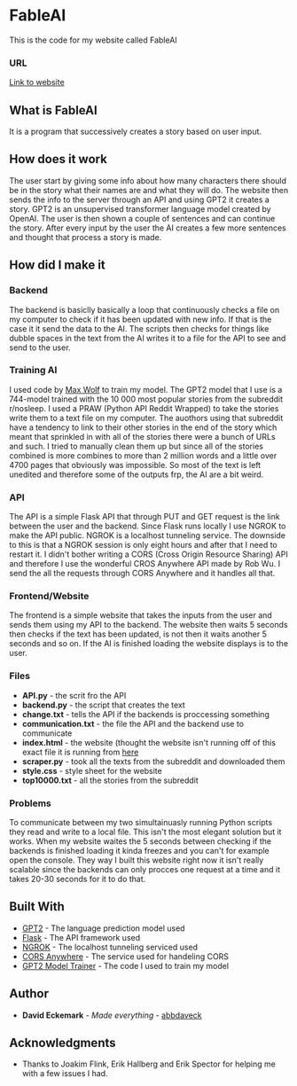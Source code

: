 # FableAI

This is the code for my website called FableAI

### URL

[Link to website](https://abbdaveck.github.io/)

## What is FableAI

It is a program that successively creates a story based on user input.


## How does it work

The user start by giving some info about how many characters there should be in the story what their names are and what they will do. The website then sends the info to the server through an API and using GPT2 it creates a story. GPT2 is an unsupervised transformer language model created by OpenAI. The user is then shown a couple of sentences and can continue the story. After every input by the user the AI creates a few more sentences and thought that process a story is made.

## How did I make it

### Backend

The backend is basiclly basically a loop that continuously checks a file on my computer to check if it has been updated with new info. If that is the case it it send the data to the AI. The scripts then checks for things like dubble spaces in the text from the AI writes it to a file for the API to see and send to the user.

### Training AI
I used code by [Max Wolf](https://minimaxir.com/2019/09/howto-gpt2/) to train my model. The GPT2 model that I use is a 744-model trained with the 10 000 most popular stories from the subreddit r/nosleep. I used a PRAW (Python API Reddit Wrapped) to take the stories write them to a text file on my computer. The auothors using that subreddit have a tendency to link to their other stories in the end of the story which meant that sprinkled in with all of the stories there were a bunch of URLs and such. I tried to manually clean them up but since all of the stories combined is more combines to more than 2 million words and a little over 4700 pages that obviously was impossible. So most of the text is left unedited and therefore some of the outputs frp, the AI are a bit weird.

### API

The API is a simple Flask API that through PUT and GET request is the link between the user and the backend. Since Flask runs locally I use NGROK to make the API public. NGROK is a localhost tunneling service. The downside to this is that a NGROK session is only eight hours and after that I need to restart it. I didn't bother writing a CORS (Cross Origin Resource Sharing) API and therefore I use the wonderful CROS Anywhere API made by Rob Wu. I send the all the requests through CORS Anywhere and it handles all that. 


### Frontend/Website

The frontend is a simple website that takes the inputs from the user and sends them using my API to the backend. The website then waits 5 seconds then checks if the text has been updated, is not then it waits another 5 seconds and so on. If the AI is finished loading the website displays is to the user. 

### Files

* **API.py** - the scrit fro the API
* **backend.py** - the script that creates the text
* **change.txt** - tells the API if the backends is proccessing something
* **communication.txt** - the file the API and the backend use to communicate
* **index.html** - the website (thought the website isn't running off of this exact file it is running from [here](https://github.com/abbdaveck/abbdaveck.github.io)
* **scraper.py** - took all the texts from the subreddit and downloaded them
* **style.css** - style sheet for the website
* **top10000.txt** - all the stories from the subreddit


### Problems
To communicate between my two simultainuasly running Python scripts they read and write to a local file. This isn't the most elegant solution but it works. When my website waites the 5 seconds between checking if the backends is finished loading it kinda freezes and you can't for example open the console. They way I built this website right now it isn't really scalable since the backends can only procces one request at a time and it takes 20-30 seconds for it to do that. 

## Built With

* [GPT2](https://openai.com/blog/better-language-models/) - The language prediction model used
* [Flask](https://flask.palletsprojects.com/en/1.1.x/) - The API framework used
* [NGROK](https://ngrok.com/docs) - The localhost tunneling serviced used
* [CORS Anywhere](https://github.com/Rob--W/cors-anywhere#documentation) - The service used for handeling CORS
* [GPT2 Model Trainer](https://colab.research.google.com/drive/1OG1HxBMdIMyWfc0qP2rz6tvQwtx9Gikn#scrollTo=t6MRCaq33f7s) - The code I used to train my model


## Author

* **David Eckemark** - *Made everything* - [abbdaveck](https://github.com/abbdaveck)

## Acknowledgments

* Thanks to Joakim Flink, Erik Hallberg and Erik Spector for helping me with a few issues I had.
